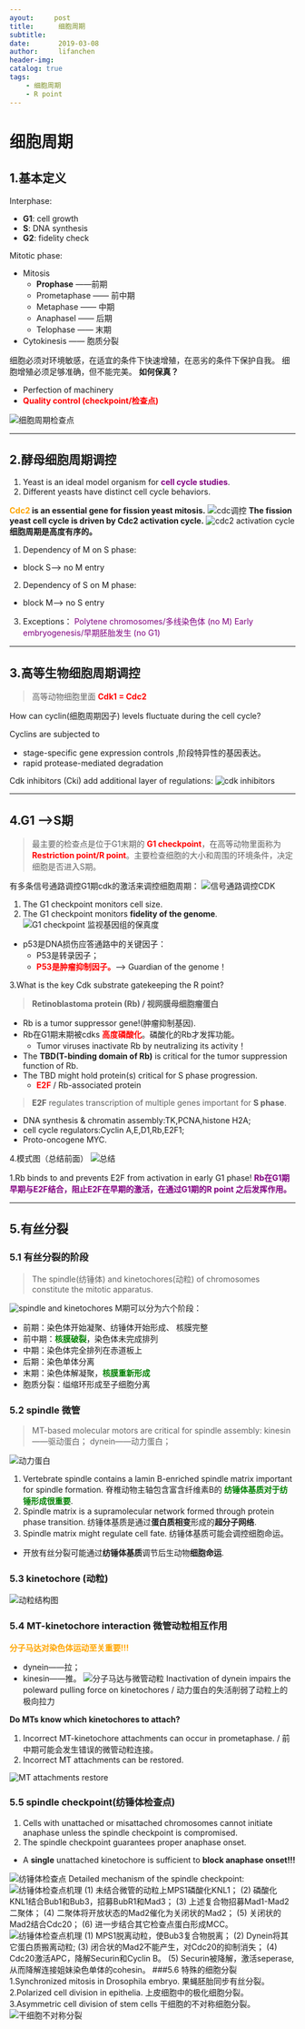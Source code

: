 ```yaml
---
ayout:     post
title:      细胞周期
subtitle:   
date:       2019-03-08
author:     lifanchen
header-img: 
catalog: true
tags:
    - 细胞周期
    - R point
---
```


# 细胞周期
                             
## 1.基本定义

Interphase:
- **G1**: cell growth
- **S**: DNA synthesis
- **G2**: fidelity check

Mitotic phase:
- Mitosis
  - **Prophase** ——前期
  - Prometaphase —— 前中期
  - Metaphase —— 中期
  - Anaphasel —— 后期
  - Telophase —— 末期
- Cytokinesis —— 胞质分裂

细胞必须对环境敏感，在适宜的条件下快速增殖，在恶劣的条件下保护自我。
细胞增殖必须足够准确，但不能完美。
**如何保真？**
- Perfection of machinery
- **<span style="color:red">Quality control (checkpoint/检查点)</span>**

![细胞周期检查点](https://raw.githubusercontent.com/lifanchen-simm/picture-1/master/1-%E7%BB%86%E8%83%9E%E5%91%A8%E6%9C%9F-1.png)

---

## 2.酵母细胞周期调控
1. Yeast is an ideal model organism for **<span style="color:purple">cell cycle studies</span>**. 
2. Different yeasts have distinct cell cycle behaviors.

**<span style="color:orange">Cdc2</span> is an essential gene for fission yeast mitosis.**
![cdc调控](https://raw.githubusercontent.com/lifanchen-simm/picture-1/master/1-%E7%BB%86%E8%83%9E%E5%91%A8%E6%9C%9F-2.png)
**The fission yeast cell cycle is driven by Cdc2 activation cycle.**
![cdc2 activation cycle](https://raw.githubusercontent.com/lifanchen-simm/picture-1/master/1-%E7%BB%86%E8%83%9E%E5%91%A8%E6%9C%9F-3.png)
**细胞周期是高度有序的。**

1. Dependency of M on S phase:
- block S--> no M entry

2. Dependency of S on M phase:
- block M--> no S entry

3. Exceptions：
<span style="color:purple">Polytene chromosomes/多线染色体 (no M)</span>
<span style="color:purple">Early embryogenesis/早期胚胎发生 (no G1)</span>

---

## 3.高等生物细胞周期调控
> 高等动物细胞里面 **<span style="color:red">Cdk1 = Cdc2</span>**

How can cyclin(细胞周期因子) levels fluctuate during the cell cycle?

Cyclins are subjected to
- stage-specific gene expression controls ,阶段特异性的基因表达。
- rapid protease-mediated degradation 

Cdk inhibitors (Cki) add additional layer of regulations:
![cdk inhibitors](https://raw.githubusercontent.com/lifanchen-simm/picture-1/master/1-%E7%BB%86%E8%83%9E%E5%91%A8%E6%9C%9F-4.png)

---

## 4.G1 -->S期
>最主要的检查点是位于G1末期的 **<span style="color:red">G1 checkpoint</span>**，在高等动物里面称为 **<span style="color:red">Restriction point/R point</span>**。主要检查细胞的大小和周围的环境条件，决定细胞是否进入S期。

有多条信号通路调控G1期cdk的激活来调控细胞周期：
![信号通路调控CDK](https://raw.githubusercontent.com/lifanchen-simm/picture-1/master/1-%E7%BB%86%E8%83%9E%E5%91%A8%E6%9C%9F-5.png)

1. The G1 checkpoint monitors cell size.
2. The G1 checkpoint monitors **fidelity of the genome**.
![G1 checkpoint 监视基因组的保真度](https://raw.githubusercontent.com/lifanchen-simm/picture-1/master/1-%E7%BB%86%E8%83%9E%E5%91%A8%E6%9C%9F-6.png)

- p53是DNA损伤应答通路中的关键因子：
    - P53是转录因子；
    - **<span style="color:red"> P53是肿瘤抑制因子。</span>**--> Guardian of the genome！

3.What is the key Cdk substrate gatekeeping the R point?
> **Retinoblastoma protein (Rb) / 视网膜母细胞瘤蛋白** 
- Rb is a tumor suppressor gene!(肿瘤抑制基因).
- Rb在G1期末期被cdks **<span style="color:red">高度磷酸化</span>**。磷酸化的Rb才发挥功能。
    - Tumor viruses inactivate Rb by neutralizing its activity！
- The **TBD(T-binding domain of Rb)** is critical for the tumor suppression function of Rb.
- The TBD might hold protein(s) critical for S phase progression.
    - **<span style="color:red">E2F</span>** / Rb-associated protein
> **E2F** regulates transcription of multiple genes important for **S phase**.
- DNA synthesis & chromatin assembly:TK,PCNA,histone H2A;
- cell cycle regulators:Cyclin A,E,D1,Rb,E2F1;
- Proto-oncogene MYC.

4.模式图（总结前面）
![总结](https://raw.githubusercontent.com/lifanchen-simm/picture-1/master/1-%E7%BB%86%E8%83%9E%E5%91%A8%E6%9C%9F-7.png)

1.Rb binds to and prevents E2F from activation in early G1 phase!
**<span style="color:purple">Rb在G1期早期与E2F结合，阻止E2F在早期的激活，在通过G1期的R point 之后发挥作用。</span>**

---

## 5.有丝分裂

### 5.1 有丝分裂的阶段
>The spindle(纺锤体) and kinetochores(动粒) of chromosomes constitute the mitotic apparatus.

![spindle and kinetochores](https://raw.githubusercontent.com/lifanchen-simm/picture-1/master/1-%E7%BB%86%E8%83%9E%E5%91%A8%E6%9C%9F-8.png)
M期可以分为六个阶段：
- 前期：染色体开始凝聚、纺锤体开始形成、 核膜完整
- 前中期：**<span style="color:green">核膜破裂</span>**，染色体未完成排列
- 中期：染色体完全排列在赤道板上
- 后期：染色单体分离
- 末期：染色体解凝聚，**<span style="color:green">核膜重新形成</span>**
- 胞质分裂：缢缩环形成至子细胞分离

### 5.2 spindle 微管
>MT-based molecular motors are critical for spindle assembly:
kinesin——驱动蛋白；
dynein——动力蛋白；

![动力蛋白](https://raw.githubusercontent.com/lifanchen-simm/picture-1/master/1-%E7%BB%86%E8%83%9E%E5%91%A8%E6%9C%9F-9.png)
1. Vertebrate spindle contains a lamin B-enriched spindle matrix important for spindle formation.
脊椎动物主轴包含富含纤维素B的 **<span style="color:green">纺锤体基质对于纺锤形成很重要</span>**.
2. Spindle matrix is a supramolecular network formed through protein phase transition.
纺锤体基质是通过**蛋白质相变**形成的**超分子网络**.
3. Spindle matrix might regulate cell fate.
纺锤体基质可能会调控细胞命运。
- 开放有丝分裂可能通过**纺锤体基质**调节后生动物**细胞命运**.

### 5.3 kinetochore (动粒)
![动粒结构图](https://raw.githubusercontent.com/lifanchen-simm/picture-1/master/1-%E7%BB%86%E8%83%9E%E5%91%A8%E6%9C%9F-10.png)

### 5.4 MT-kinetochore interaction 微管动粒相互作用
**<span style="color:orange">分子马达对染色体运动至关重要!!!</span>**
 - dynein——拉；
 - kinesin——推。
![分子马达与微管动粒](https://raw.githubusercontent.com/lifanchen-simm/picture-1/master/1-%E7%BB%86%E8%83%9E%E5%91%A8%E6%9C%9F-11.png)
Inactivation of dynein impairs the poleward pulling force on kinetochores / 动力蛋白的失活削弱了动粒上的极向拉力

**Do MTs know which kinetochores to attach?**
1. Incorrect MT-kinetochore attachments can occur in prometaphase. / 前中期可能会发生错误的微管动粒连接。
2. Incorrect MT attachments can be restored.

![MT attachments restore](https://raw.githubusercontent.com/lifanchen-simm/picture-1/master/1-%E7%BB%86%E8%83%9E%E5%91%A8%E6%9C%9F-12.png)

### 5.5 spindle checkpoint(纺锤体检查点)
1. Cells with unattached or misattached chromosomes cannot initiate anaphase unless the spindle checkpoint is compromised.
2. The spindle checkpoint guarantees proper anaphase onset.
 - A **single** unattached kinetochore is sufficient to **block anaphase onset!!!**

![纺锤体检查点](https://raw.githubusercontent.com/lifanchen-simm/picture-1/master/1-%E7%BB%86%E8%83%9E%E5%91%A8%E6%9C%9F-13.png)
Detailed mechanism of the spindle checkpoint:
![纺锤体检查点机理](https://raw.githubusercontent.com/lifanchen-simm/picture-1/master/1-%E7%BB%86%E8%83%9E%E5%91%A8%E6%9C%9F-14.png)
(1) 未结合微管的动粒上MPS1磷酸化KNL1；
(2) 磷酸化KNL1结合Bub1和Bub3，招募BubR1和Mad3；
(3) 上述复合物招募Mad1-Mad2二聚体；
(4) 二聚体将开放状态的Mad2催化为关闭状的Mad2；
(5) 关闭状的Mad2结合Cdc20；
(6) 进一步结合其它检查点蛋白形成MCC。
![纺锤体检查点机理](https://raw.githubusercontent.com/lifanchen-simm/picture-1/master/1-%E7%BB%86%E8%83%9E%E5%91%A8%E6%9C%9F-15.png)
(1) MPS1脱离动粒，使Bub3复合物脱离；
(2) Dynein将其它蛋白质搬离动粒;
(3) 闭合状的Mad2不能产生，对Cdc20的抑制消失；
(4) Cdc20激活APC，降解Securin和Cyclin B。
(5) Securin被降解，激活seperase,从而降解连接姐妹染色单体的cohesin。
###5.6 特殊的细胞分裂
1.Synchronized mitosis in Drosophila embryo.
果蝇胚胎同步有丝分裂。
2.Polarized cell division in epithelia.
上皮细胞中的极化细胞分裂。
3.Asymmetric cell division of stem cells
干细胞的不对称细胞分裂。
![干细胞不对称分裂](https://raw.githubusercontent.com/lifanchen-simm/picture-1/master/1-%E7%BB%86%E8%83%9E%E5%91%A8%E6%9C%9F-16.png)